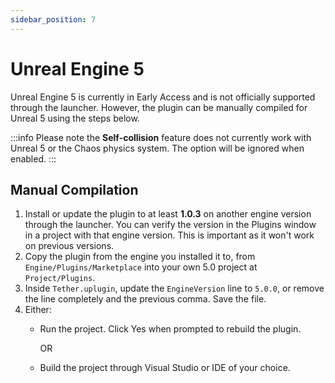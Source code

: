 ```yaml
---
sidebar_position: 7
---
```


# Unreal Engine 5

Unreal Engine 5 is currently in Early Access and is not officially supported through the launcher.
However, the plugin can be manually compiled for Unreal 5 using the steps below.

:::info
Please note the **Self-collision** feature does not currently work with Unreal 5 or the Chaos physics system. The option will be ignored when enabled.
:::

## Manual Compilation

1. Install or update the plugin to at least **1.0.3** on another engine version through the launcher. You can verify the version in the Plugins window in a project with that engine version. This is important as it won't work on previous versions.
2. Copy the plugin from the engine you installed it to, from `Engine/Plugins/Marketplace` into your own 5.0 project at `Project/Plugins`.
3. Inside `Tether.uplugin`, update the `EngineVersion` line to `5.0.0`, or remove the line completely and the previous comma. Save the file.
4. Either:
    * Run the project. Click Yes when prompted to rebuild the plugin.

      OR

    * Build the project through Visual Studio or IDE of your choice.
